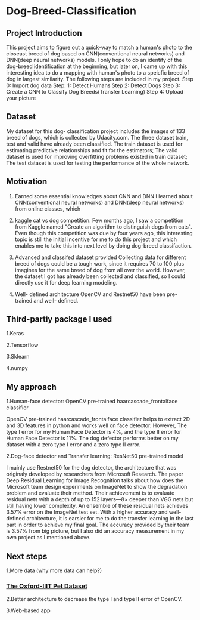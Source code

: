 # Dog-Breed-Classification

## Project Introduction
This project aims to figure out a quick-way to match a human's photo to the closeast breed of dog based on CNN(conventional neural networks) and DNN(deep neural networks) models. I only hope to do an identify of the dog-breed identification at the beginning, but later on, I came up with this interesting idea to do a mapping with human's photo to a speicfic breed of dog in largest similarity. The following steps are included in my project.
Step 0: 
Import dog data
Step: 1:
Detect Humans
Step 2: 
Detect Dogs
Step 3: 
Create a CNN to Classify Dog Breeds(Transfer Learning)
Step 4:
Upload your picture

## Dataset
My dataset for this dog- classification project includes the images of 133 breed of dogs, which is collected by Udacity.com. The three dataset train, test and valid have already been classified. The train dataset is used for estimating predictive relationships and fit for the estimators; The valid dataset is used for improving overfitting problems existed in train dataset; The test dataset is used for testing the performance of the whole network.

## Motivation
1. Earned some essential knowledges about CNN and DNN 
I learned about CNN(conventional neural networks) and DNN(deep neural networks) from online classes, which 

2. kaggle cat vs dog competition. 
Few months ago, I saw a competition from Kaggle named "Create an algorithm to distinguish dogs from cats". Even though this competition was due by four years ago, this interesting topic is still the initial incentive for me to do this project and which enables me to take this into next level by doing dog-breed classifaction.

3. Advanced and classifed dataset provided
Collecting data for different breed of dogs could be a tough work, since it requires 70 to 100 plus imagines for the same breed of dog from all over the world. However, the dataset I got has already been collected and classified, so I could directly use it for deep learning modeling.

4. Well- defined architecture
OpenCV and Restnet50 have been pre-trained and well- defined.

## Third-partiy package I used
1.Keras

2.Tensorflow

3.Sklearn

4.numpy

## My approach
1.Human-face detector: OpenCV pre-trained haarcascade_frontalface classifier 

OpenCV pre-trained haarcascade_frontalface classifier helps to extract 2D and 3D features in python and works well on face detector. However, The type I error for my Human Face Detector is 4%, and the type II error for Human Face Detector is 11%. The dog defector performs better on my dataset with a zero type I error and a zero type II error.

2.Dog-face detector and Transfer learning: ResNet50 pre-trained model 

I mainly use Restnet50 for the dog detector, the architecture that was originaly developed by researchers from Microsoft Research. The paper Deep Residual Learning for Image Recognition talks about how does the Microsoft team design experiments on ImageNet to show the degradation problem and evaluate their method. Their achievement is to evaluate residual nets with a depth of up to 152 layers—8× deeper than VGG nets but still having lower complexity. An ensemble of these residual nets achieves 3.57% error on the ImageNet test set. With a higher accuracy and well- defined architecture, it is earsier for me to do the transfer learning in the last part in order to achieve my final goal. The accuracy provided by their team is 3.57% from big picture, but I also did an accuracy measurement in my own project as I mentioned above.  

## Next steps
1.More data (why more data can help?)
### [The Oxford-IIIT Pet Dataset](http://www.robots.ox.ac.uk/~vgg/data/pets/)

2.Better architecture to decrease the type I and type II error of OpenCV.

3.Web-based app

